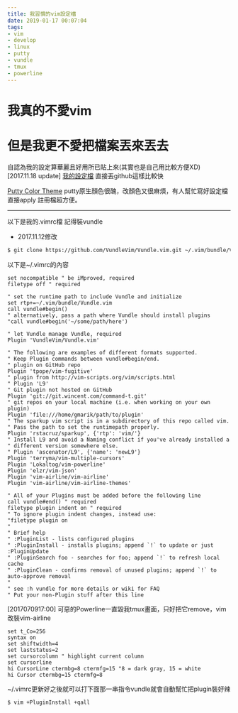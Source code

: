 ```yaml
---
title: 我習慣的vim設定檔
date: 2019-01-17 00:07:04
tags:
- vim
- develop
- linux
- putty
- vundle
- tmux
- powerline
---
```

#
# 我真的不愛vim

# 但是我更不愛把檔案丟來丟去

自認為我的設定算華麗且好用所已貼上來(其實也是自己用比較方便XD)
[2017.11.18 update]
[我的設定檔](https://github.com/asdofe/MyConf)
直接丟github這樣比較快

[Putty Color Theme](https://github.com/AlexAkulov/putty-color-themes)
putty原生顏色很醜，改顏色又很麻煩，有人幫忙寫好設定檔直接apply 註冊檔超方便。

---

以下是我的.vimrc檔
記得裝vundle

* 2017.11.12修改

```sh
$ git clone https://github.com/VundleVim/Vundle.vim.git ~/.vim/bundle/Vundle.vim
```
以下是~/.vimrc的內容

```vim
set nocompatible " be iMproved, required
filetype off " required

" set the runtime path to include Vundle and initialize
set rtp+=~/.vim/bundle/Vundle.vim
call vundle#begin()
" alternatively, pass a path where Vundle should install plugins
"call vundle#begin('~/some/path/here')

" let Vundle manage Vundle, required
Plugin 'VundleVim/Vundle.vim'

" The following are examples of different formats supported.
" Keep Plugin commands between vundle#begin/end.
" plugin on GitHub repo
Plugin 'tpope/vim-fugitive'
" plugin from http://vim-scripts.org/vim/scripts.html
" Plugin 'L9'
" Git plugin not hosted on GitHub
Plugin 'git://git.wincent.com/command-t.git'
" git repos on your local machine (i.e. when working on your own plugin)
Plugin 'file:///home/gmarik/path/to/plugin'
" The sparkup vim script is in a subdirectory of this repo called vim.
" Pass the path to set the runtimepath properly.
Plugin 'rstacruz/sparkup', {'rtp': 'vim/'}
" Install L9 and avoid a Naming conflict if you've already installed a
" different version somewhere else.
" Plugin 'ascenator/L9', {'name': 'newL9'}
Plugin 'terryma/vim-multiple-cursors'
Plugin 'Lokaltog/vim-powerline'
Plugin 'elzr/vim-json'
Plugin 'vim-airline/vim-airline'
Plugin 'vim-airline/vim-airline-themes'

" All of your Plugins must be added before the following line
call vundle#end() " required
filetype plugin indent on " required
" To ignore plugin indent changes, instead use:
"filetype plugin on
"
" Brief help
" :PluginList - lists configured plugins
" :PluginInstall - installs plugins; append `!` to update or just :PluginUpdate
" :PluginSearch foo - searches for foo; append `!` to refresh local cache
" :PluginClean - confirms removal of unused plugins; append `!` to auto-approve removal
"
" see :h vundle for more details or wiki for FAQ
" Put your non-Plugin stuff after this line
```




\[2017070917:00\] 可惡的Powerline一直毀我tmux畫面，只好把它remove，vim改裝vim-airline

```vim
set t_Co=256
syntax on
set shiftwidth=4
set laststatus=2
set cursorcolumn " highlight current column
set cursorline
hi CursorLine ctermbg=8 ctermfg=15 "8 = dark gray, 15 = white
hi Cursor ctermbg=15 ctermfg=8
```

~/.vimrc更新好之後就可以打下面那一串指令vundle就會自動幫忙把plugin裝好辣

```sh
$ vim +PluginInstall +qall
```


